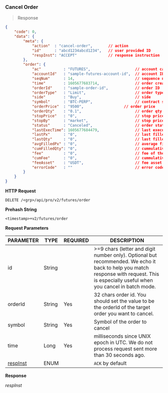 ### Cancel Order 

> Response

```json
{
    "code": 0,
    "data": {
        "meta": {
            "action"  : "cancel-order",       // action
            "id"      : "abcd1234abcd1234",   // user provided ID
            "respInst": "ACCEPT"              // response instruction
        },
        "order": {
            "ac"          : "FUTURES",                    // account category
            "accountId"   : "sample-futures-account-id",  // account ID
            "seqNum"      : 14,                           // sequence number
            "time"        : 1605677683714,                // order creation time (UTC time in milliseconds)
            "orderId"     : "sample-order-id",            // order ID
            "orderType"   : "Limit",                      // order type
            "side"        : "Buy",                        // side
            "symbol"      : "BTC-PERP",                   // contract symbol
            "orderPrice"  : "9500",                  // order price 
            "orderQty"    : "0.1",                        // order qty
            "stopPrice"   : "0",                          // stop price
            "stopBy"      : "market",                     // stop price trigger 
            "status"      : "Canceled",                   // order status
            "lastExecTime": 1605677684479,                // last execution time (UTC time in milliseconds)
            "lastPx"      : "0",                          // last filled price
            "lastQty"     : "0",                          // last filled quantity
            "avgFilledPx" : "0",                          // average filled price of all fills 
            "cumFilledQty": "0",                          // cummulative filled quantity
            "fee"         : "0",                          // fee of the last fill
            "cumFee"      : "0",                          // cummulative fee
            "feeAsset"    : "USDT",                       // fee asset
            "errorCode"   : ""                            // error code
        }
    }
}
```

**HTTP Request**

`DELETE /<grp>/api/pro/v2/futures/order`

**Prehash String**

`<timestamp>+v2/futures/order`

**Request Parameters**

PARAMETER                           | TYPE   | REQUIRED | DESCRIPTION
----------------------------------- |--------| -------- | ------------------------------------------------------ 
id                                  | String |          | >=9 chars (letter and digit number only). Optional but recommended. We echo it back to help you match response with request. This is especially useful when you cancel in batch mode.
orderId                             | String |   Yes    | 32 chars order id. You should set the value to be the orderId of the target order you want to cancel.
symbol                              | String |   Yes    | Symbol of the order to cancel
time                                | Long   |   Yes    | milliseconds since UNIX epoch in UTC. We do not process request sent more than 30 seconds ago.
[respInst](#response-type-respinst) | ENUM   |          | `ACK` by default

**Response**



*respInst*

